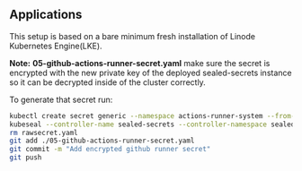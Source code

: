 ## Applications

This setup is based on a bare minimum fresh installation of Linode Kubernetes Engine(LKE).

**Note:** **05-github-actions-runner-secret.yaml** make sure the secret is encrypted with the new private key of the deployed sealed-secrets instance so it can be decrypted inside of the cluster correctly.

To generate that secret run:

```sh
kubectl create secret generic --namespace actions-runner-system --from-literal=github_token=<token> controller-manager --dry-run=client -o yaml > rawsecret.yaml
kubeseal --controller-name sealed-secrets --controller-namespace sealed-secrets --format yaml < rawsecret.yaml > 04-github-actions-runner-secret.yaml
rm rawsecret.yaml
git add ./05-github-actions-runner-secret.yaml
git commit -m "Add encrypted github runner secret"
git push
```
